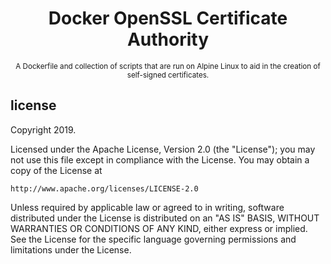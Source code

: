 <p align="center">
    <h1 align="center">Docker OpenSSL Certificate Authority</h1>
</p>

<p align="center">
    <small align="center">
        A Dockerfile and collection of scripts that are run on Alpine Linux to aid in the
        creation of self-signed certificates.
    </small>
</p>

## license
Copyright 2019.

Licensed under the Apache License, Version 2.0 (the "License");
you may not use this file except in compliance with the License.
You may obtain a copy of the License at

    http://www.apache.org/licenses/LICENSE-2.0

Unless required by applicable law or agreed to in writing, software
distributed under the License is distributed on an "AS IS" BASIS,
WITHOUT WARRANTIES OR CONDITIONS OF ANY KIND, either express or implied.
See the License for the specific language governing permissions and
limitations under the License.

